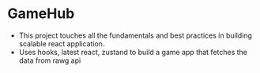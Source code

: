 # GameHub

- This project touches all the fundamentals and best practices in building scalable react application.
- Uses hooks, latest react, zustand to build a game app that fetches the data from rawg api
